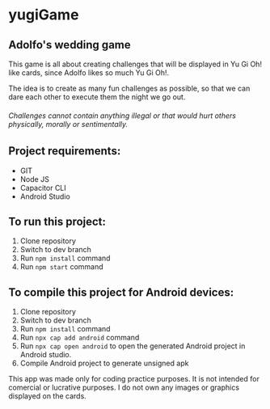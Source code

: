# yugiGame

## Adolfo's wedding game


This game is all about creating challenges that will be displayed in Yu Gi Oh! like cards, since Adolfo likes so much Yu Gi Oh!.

The idea is to create as many fun challenges as possible, so that we can dare each other to execute them the night we go out.

###### Challenges cannot contain anything illegal or that would hurt others physically, morally or sentimentally.



## Project requirements:

- GIT
- Node JS
- Capacitor CLI
- Android Studio

## To run this project:

1. Clone repository
2. Switch to dev branch
3. Run `npm install` command
4. Run `npm start` command


## To compile this project for Android devices:

1. Clone repository
2. Switch to dev branch
3. Run `npm install` command
4. Run `npx cap add android` command
5. Run `npx cap open android` to open the generated Android project in Android studio.
6. Compile Android project to generate unsigned apk


This app was made only for coding practice purposes. It is not intended for comercial or lucrative purposes. I do not own any images or graphics displayed on the cards.
